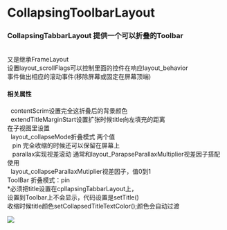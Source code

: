 # CollapsingToolbarLayout
<p>
<h3>CollapsingTabbarLayout 提供一个可以折叠的Toolbar</h3><br>
又是继承FrameLayout<br>
设置layout_scrollFlags可以控制里面的控件在响应layout_behavior<br>
事件做出相应的滚动事件(移除屏幕或固定在屏幕顶端)<br>
<h4>相关属性</h4>
&nbsp;&nbsp;contentScrim设置完全这折叠后的背景颜色<br>
&nbsp;&nbsp;extendTitleMarginStart设置扩张时候title向左填充的距离<br>
在子视图里设置<br>
&nbsp;&nbsp;layout_collapseMode折叠模式 两个值<br>
&nbsp;&nbsp;&nbsp;pin 完全收缩的时候还可以保留在屏幕上<br>
&nbsp;&nbsp;&nbsp;parallax实现视差滚动 通常和layout_ParapseParallaxMultiplier视差因子搭配使用<br>
&nbsp;&nbsp;layout_collapseParallaxMutiplier视差因子，值0到1<br>
ToolBar 折叠模式：pin<br>
*必须把title设置在cpllapsingTabbarLayout上，<br>
设置到Toolbar上不会显示，代码设置是setTitle()<br>
收缩时候title颜色setCollapsedTitleTextColor();颜色会自动过渡<br>
</p>
<image src="demo.gif">
